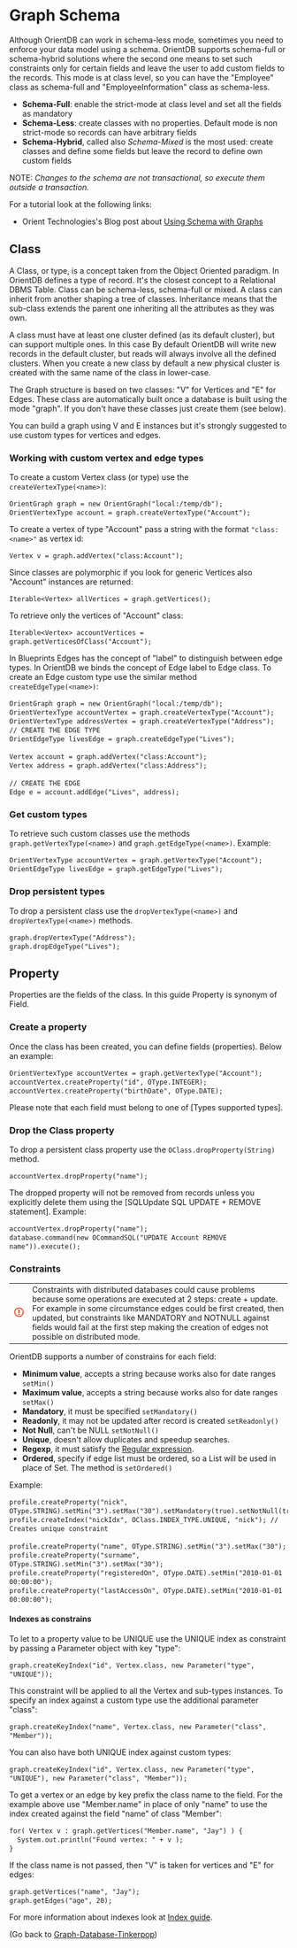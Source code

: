 # Graph Schema

Although OrientDB can work in schema-less mode, sometimes you need to enforce your data model using a schema. OrientDB supports schema-full or schema-hybrid solutions where the second one means to set such constraints only for certain fields and leave the user to add custom fields to the records. This mode is at class level, so you can have the "Employee" class as schema-full and "EmployeeInformation" class as schema-less.

- **Schema-Full**: enable the strict-mode at class level and set all the fields as mandatory
- **Schema-Less**: create classes with no properties. Default mode is non strict-mode so records can have arbitrary fields
- **Schema-Hybrid**, called also *Schema-Mixed* is the most used: create classes and define some fields but leave the record to define own custom fields

NOTE: _Changes to the schema are not transactional, so execute them outside a transaction._

For a tutorial look at the following links:
- Orient Technologies's Blog post about [Using Schema with Graphs](http://orientechnologies.blogspot.it/2013/08/orientdb-using-schema-with-graphs.html)


## Class
A Class, or type, is a concept taken from the Object Oriented paradigm. In OrientDB defines a type of record. It's the closest concept to a Relational DBMS Table. Class can be schema-less, schema-full or mixed. A class can inherit from another shaping a tree of classes. Inheritance means that the sub-class extends the parent one inheriting all the attributes as they was own.

A class must have at least one cluster defined (as its default cluster), but can support multiple ones. In this case By default OrientDB will write new records in the default cluster, but reads will always involve all the defined clusters. When you create a new class by default a new physical cluster is created with the same name of the class in lower-case.

The Graph structure is based on two classes: "V" for Vertices and "E" for Edges. These class are automatically built once a database is built using the mode "graph". If you don't have these classes just create them (see below).

You can build a graph using V and E instances but it's strongly suggested to use custom types for vertices and edges.

### Working with custom vertex and edge types

To create a custom Vertex class (or type) use the ``createVertexType(<name>)``:

    OrientGraph graph = new OrientGraph("local:/temp/db");
    OrientVertexType account = graph.createVertexType("Account");

To create a vertex of type "Account" pass a string with the format ``"class:<name>"`` as vertex id:

    Vertex v = graph.addVertex("class:Account");

Since classes are polymorphic if you look for generic Vertices also "Account" instances are returned:

    Iterable<Vertex> allVertices = graph.getVertices();

To retrieve only the vertices of "Account" class:

    Iterable<Vertex> accountVertices = graph.getVerticesOfClass("Account");

In Blueprints Edges has the concept of "label" to distinguish between edge types. In OrientDB we binds the concept of Edge label to Edge class. To create an Edge custom type use the similar method ``createEdgeType(<name>)``:

    OrientGraph graph = new OrientGraph("local:/temp/db");
    OrientVertexType accountVertex = graph.createVertexType("Account");
    OrientVertexType addressVertex = graph.createVertexType("Address");
    // CREATE THE EDGE TYPE
    OrientEdgeType livesEdge = graph.createEdgeType("Lives");

    Vertex account = graph.addVertex("class:Account");
    Vertex address = graph.addVertex("class:Address");

    // CREATE THE EDGE
    Edge e = account.addEdge("Lives", address);

### Get custom types

To retrieve such custom classes use the methods ``graph.getVertexType(<name>)`` and ``graph.getEdgeType(<name>)``. Example:

    OrientVertexType accountVertex = graph.getVertexType("Account");
    OrientEdgeType livesEdge = graph.getEdgeType("Lives");

### Drop persistent types

To drop a persistent class use the ``dropVertexType(<name>)`` and  ``dropVertexType(<name>)``  methods.

    graph.dropVertexType("Address");
    graph.dropEdgeType("Lives");

## Property
Properties are the fields of the class. In this guide Property is synonym of Field.

### Create a property
Once the class has been created, you can define fields (properties). Below an example:

    OrientVertexType accountVertex = graph.getVertexType("Account");
    accountVertex.createProperty("id", OType.INTEGER);
    accountVertex.createProperty("birthDate", OType.DATE);

Please note that each field must belong to one of [Types supported types].

### Drop the Class property
To drop a persistent class property use the ``OClass.dropProperty(String)`` method.

    accountVertex.dropProperty("name");

The dropped property will not be removed from records unless you explicitly delete them using the [SQLUpdate SQL UPDATE + REMOVE statement]. Example:

    accountVertex.dropProperty("name");
    database.command(new OCommandSQL("UPDATE Account REMOVE name")).execute();

### Constraints

| | |
|----|-----|
|![](images/warning.png)|Constraints with distributed databases could cause problems because some operations are executed at 2 steps: create + update. For example in some circumstance edges could be first created, then updated, but constraints like MANDATORY and NOTNULL against fields would fail at the first step making the creation of edges not possible on distributed mode.|

OrientDB supports a number of constrains for each field:
- **Minimum value**, accepts a string because works also for date ranges ``setMin()``
- **Maximum value**, accepts a string because works also for date ranges ``setMax()``
- **Mandatory**, it must be specified ``setMandatory()``
- **Readonly**, it may not be updated after record is created ``setReadonly()``
- **Not Null**, can't be NULL ``setNotNull()``
- **Unique**, doesn't allow duplicates and speedup searches.
- **Regexp**, it must satisfy the [Regular expression](http://en.wikipedia.org/wiki/Regular_expression).
- **Ordered**, specify if edge list must be ordered, so a List will be used in place of Set. The method is ``setOrdered()``

Example:

    profile.createProperty("nick", OType.STRING).setMin("3").setMax("30").setMandatory(true).setNotNull(true);
    profile.createIndex("nickIdx", OClass.INDEX_TYPE.UNIQUE, "nick"); // Creates unique constraint

    profile.createProperty("name", OType.STRING).setMin("3").setMax("30");
    profile.createProperty("surname", OType.STRING).setMin("3").setMax("30");
    profile.createProperty("registeredOn", OType.DATE).setMin("2010-01-01 00:00:00");
    profile.createProperty("lastAccessOn", OType.DATE).setMin("2010-01-01 00:00:00");

#### Indexes as constrains

To let to a property value to be UNIQUE use the UNIQUE index as constraint by passing a Parameter object with key "type":

    graph.createKeyIndex("id", Vertex.class, new Parameter("type", "UNIQUE"));

This constraint will be applied to all the Vertex and sub-types instances. To specify an index against a custom type use the additional parameter "class":

    graph.createKeyIndex("name", Vertex.class, new Parameter("class", "Member"));

You can also have both UNIQUE index against custom types:

    graph.createKeyIndex("id", Vertex.class, new Parameter("type", "UNIQUE"), new Parameter("class", "Member"));

To get a vertex or an edge by key prefix the class name to the field. For the example above use "Member.name" in place of only "name" to use the index created against the field "name" of class "Member":

    for( Vertex v : graph.getVertices("Member.name", "Jay") ) {
      System.out.println("Found vertex: " + v );
    }

If the class name is not passed, then "V" is taken for vertices and "E" for edges:

    graph.getVertices("name", "Jay");
    graph.getEdges("age", 20);

For more information about indexes look at [Index guide](Indexes.md).

(Go back to [Graph-Database-Tinkerpop](Graph-Database-Tinkerpop.md))
